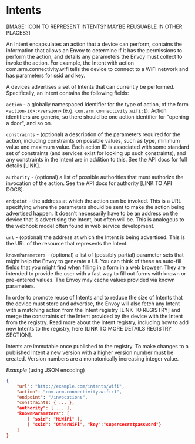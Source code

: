 # Intents

[IMAGE: ICON TO REPRESENT INTENTS? MAYBE REUSUABLE IN OTHER PLACES?]

An Intent encapsulates an action that a device can perform, contains the information that allows an Envoy to determine if it has the permissions to perform the action, and details any parameters the Envoy must collect to invoke the action. For example, the Intent with action com.arm.connectivity.wifi tells the device to connect to a WiFi network and has parameters for ssid and key.

A devices advertises a set of Intents that can currently be performed. Specifically, an Intent contains the following fields:

`action` - a globally namespaced identifier for the type of action, of the form `<action-id>:<version>` (e.g. `com.arm.connectivity.wifi:1`). Action identifiers are generic, so there should be one action identifier for "opening a door", and so on. 

`constraints` - (optional) a description of the parameters required for the action, including constraints on possible values, such as type, minimum value and maximum value.
Each action ID is associated with some standard set of constraints (and services exist for looking up such constraints), and any constraints in the Intent are in addition to this. See the API docs for full details [LINK].

`authority` - (optional) a list of possible authorities that must authorize the invocation of the action. See the API docs for authority [LINK TO API DOCS].

`endpoint` - the address at which the action can be invoked. This is a URL specifying where the parameters should be sent to make the action being advertised happen. It doesn’t necessarily have to be an address on the device that is advertising the Intent, but often will be. This is analogous to the webhook model often found in web service development.

`url` - (optional) the address at which the Intent is being advertised. This is the URL of the resource that represents the Intent.

`knownParameters` - (optional) a list of (possibly partial) parameter sets that might help the Envoy to generate a UI. You can think of these as auto-fill fields that you might find when filling in a form in a web browser. They are intended to provide the user with a fast way to fill out forms with known or pre-entered values. The Envoy may cache values provided via known parameters. 


In order to promote reuse of Intents and to reduce the size of Intents that the device must store and advertise, the Envoy will also fetch any Intent with a matching action from the Intent registry [LINK TO REGISTRY] and merge the constraints of the Intent provided by the device with the Intent from the registry. Read more about the Intent registry, including how to add new Intents to the registry, here [LINK TO MORE DETAILS REGISTRY SECTION].

Intents are immutable once published to the registry. To make changes to a published Intent a new version with a higher version number must be created. Version numbers are a monotonically increasing integer value. 

*Example* (using JSON encoding)
```json
{
    "url": "http://example.com/intents/wifi",
    "action": "com.arm.connectivity.wifi:1",
    "endpoint": "/invocations",
    "constraints: { ... },
    "authority": [ ... ],
    "knownParameters": [
        { "ssid": "MiWiFi" },
        { "ssid": "OtherWiFi", "key":"supersecretpassword"}
    ]
}
```
